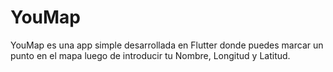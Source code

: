 # YouMap
YouMap es una app simple desarrollada en Flutter donde puedes marcar un punto en el mapa luego de introducir tu Nombre, Longitud y Latitud.
